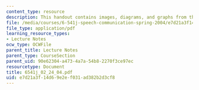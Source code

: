 ```yaml
---
content_type: resource
description: This handout contains images, diagrams, and graphs from the course textbook.
file: /media/courses/6-541j-speech-communication-spring-2004/e7d21a3f14d69e2ef031ad382b2d3cf8_6541j_02_24_04.pdf
file_type: application/pdf
learning_resource_types:
- Lecture Notes
ocw_type: OCWFile
parent_title: Lecture Notes
parent_type: CourseSection
parent_uid: 90e62304-a473-4a7a-54b8-2270f3ce97ec
resourcetype: Document
title: 6541j_02_24_04.pdf
uid: e7d21a3f-14d6-9e2e-f031-ad382b2d3cf8
---
```

